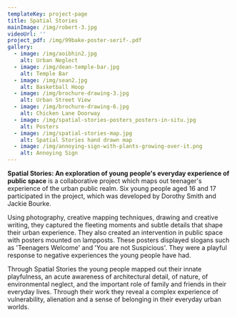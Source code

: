 ```yaml
---
templateKey: project-page
title: Spatial Stories
mainImage: /img/robert-3.jpg
videoUrl: ''
project_pdf: /img/99bake-poster-serif-.pdf
gallery:
  - image: /img/aoibhin2.jpg
    alt: Urban Neglect
  - image: /img/dean-temple-bar.jpg
    alt: Temple Bar
  - image: /img/sean2.jpg
    alt: Basketball Hoop
  - image: /img/brochure-drawing-3.jpg
    alt: Urban Street View
  - image: /img/brochure-drawing-6.jpg
    alt: Chicken Lane Doorway
  - image: /img/spatial-stories-posters_posters-in-situ.jpg
    alt: Posters
  - image: /img/spatial-stories-map.jpg
    alt: Spatial Stories hand drawn map
  - image: /img/annoying-sign-with-plants-growing-over-it.png
    alt: Annoying Sign
---
```

**Spatial Stories: An exploration of young people's everyday experience of public space** is a collaborative project which maps out teenager's experience of the urban public realm. Six young people aged 16 and 17 participated in the project, which was developed by Dorothy Smith and Jackie Bourke. 

Using photography, creative mapping techniques, drawing and creative writing, they captured the fleeting moments and subtle details that shape their urban experience. They also created an intervention in public space with posters mounted on lampposts. These posters displayed slogans such as 'Teenagers Welcome' and 'You are not Suspicious'. They were a playful response to negative experiences the young people have had. 

Through Spatial Stories the young people mapped out their innate playfulness, an acute awareness of architectural detail, of nature, of environmental neglect, and the important role of family and friends in their everyday lives. Through their work they reveal a complex experience of vulnerability, alienation and a sense of belonging in their everyday urban worlds.